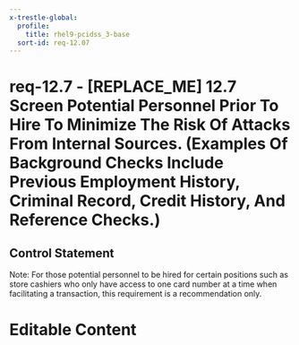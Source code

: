 ```yaml
---
x-trestle-global:
  profile:
    title: rhel9-pcidss_3-base
  sort-id: req-12.07
---
```


# req-12.7 - \[REPLACE_ME\] 12.7 Screen Potential Personnel Prior To Hire To Minimize The Risk Of Attacks From Internal Sources. (Examples Of Background Checks Include Previous Employment History, Criminal Record, Credit History, And Reference Checks.)

## Control Statement

Note: For those potential personnel to be hired for certain positions such as store cashiers who only have access to one card number at a time when facilitating a transaction, this requirement is a recommendation only.

# Editable Content

<!-- Make additions and edits below -->
<!-- The above represents the contents of the control as received by the profile, prior to additions. -->
<!-- If the profile makes additions to the control, they will appear below. -->
<!-- The above markdown may not be edited but you may edit the content below, and/or introduce new additions to be made by the profile. -->
<!-- If there is a yaml header at the top, parameter values may be edited. Use --set-parameters to incorporate the changes during assembly. -->
<!-- The content here will then replace what is in the profile for this control, after running profile-assemble. -->
<!-- The current profile has no added parts for this control, but you may add new ones here. -->
<!-- Each addition must have a heading either of the form ## Control my_addition_name -->
<!-- or ## Part a. (where the a. refers to one of the control statement labels.) -->
<!-- "## Control" parts are new parts added after the statement part. -->
<!-- "## Part" parts are new parts added into the top-level statement part with that label. -->
<!-- Subparts may be added with nested hash levels of the form ### My Subpart Name -->
<!-- underneath the parent ## Control or ## Part being added -->
<!-- See https://oscal-compass.github.io/compliance-trestle/tutorials/ssp_profile_catalog_authoring/ssp_profile_catalog_authoring for guidance. -->
